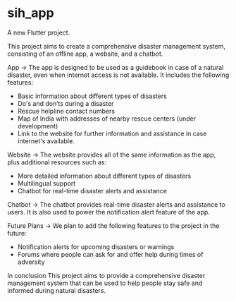 # sih_app

A new Flutter project.

This project aims to create a comprehensive disaster management system, consisting of an offline app, a website, and a chatbot.

App -> The app is designed to be used as a guidebook in case of a natural disaster, even when internet access is not available. It includes the following features:
- Basic information about different types of disasters
- Do's and don’ts during a disaster
- Rescue helpline contact numbers
- Map of India with addresses of nearby rescue centers (under development)
- Link to the website for further information and assistance in case internet's available.

Website -> The website provides all of the same information as the app, plus additional resources such as:
- More detailed information about different types of disasters
- Multilingual support
- Chatbot for real-time disaster alerts and assistance

Chatbot -> The chatbot provides real-time disaster alerts and assistance to users. It is also used to power the notification alert feature of the app.

Future Plans -> We plan to add the following features to the project in the future:
- Notification alerts for upcoming disasters or warnings
- Forums where people can ask for and offer help during times of adversity

In conclusion This project aims to provide a comprehensive disaster management system that can be used to help people stay safe and informed during natural disasters.
